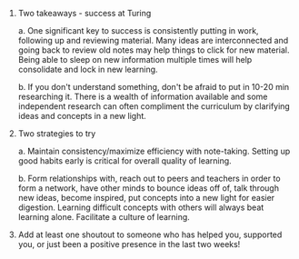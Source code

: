 1.  Two takeaways - success at Turing

    a. One significant key to success is consistently putting in work, following up and reviewing material. Many ideas are interconnected and going back to review old notes may help things to click for new material. Being able to sleep on new information multiple times will help consolidate and lock in new learning.

    b. If you don't understand something, don't be afraid to put in 10-20 min researching it. There is a wealth of information available and some independent research can often compliment the curriculum by clarifying ideas and concepts in a new light.

2. Two strategies to try

    a. Maintain consistency/maximize efficiency with note-taking. Setting up good habits early is critical for overall quality of learning.

    b. Form relationships with, reach out to peers and teachers in order to form a network, have other minds to bounce ideas off of, talk through new ideas, become inspired, put concepts into a new light for easier digestion. Learning difficult concepts with others will always beat learning alone. Facilitate a culture of learning.

3. Add at least one shoutout to someone who has helped you, supported you, or just been a positive presence in the last two weeks!
